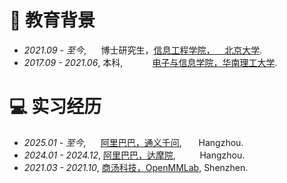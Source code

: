 
# 📖 教育背景
- *2021.09 - 至今*, &nbsp;&nbsp;&nbsp;&nbsp; 博士研究生，[信息工程学院，&nbsp;&nbsp;&nbsp; 北京大学](https://www.ece.pku.edu.cn/).
- *2017.09 - 2021.06*, 本科, &nbsp;&nbsp;&nbsp;&nbsp;&nbsp;&nbsp;&nbsp;&nbsp;&nbsp;&nbsp; [电子与信息学院，华南理工大学](https://www2.scut.edu.cn/ee/).

# 💻 实习经历
- *2025.01 - 至今*, &nbsp;&nbsp;&nbsp;&nbsp; [阿里巴巴，通义千问](https://tongyi.aliyun.com/welcome), &nbsp;&nbsp;&nbsp;&ensp; Hangzhou.
- *2024.01 - 2024.12*, [阿里巴巴，达摩院](https://damo.alibaba.com/), &nbsp;&nbsp;&nbsp;&nbsp;&nbsp;&nbsp;&ensp; Hangzhou.
- *2021.03 - 2021.10*, [商汤科技，OpenMMLab](https://openmmlab.com/), Shenzhen.
